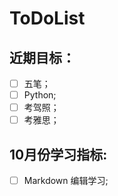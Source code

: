 # ToDoList


## 近期目标：
- [ ] 五笔；
- [ ] Python;
- [ ] 考驾照；
- [ ] 考雅思；

## 10月份学习指标:
- [ ] Markdown 编辑学习;
